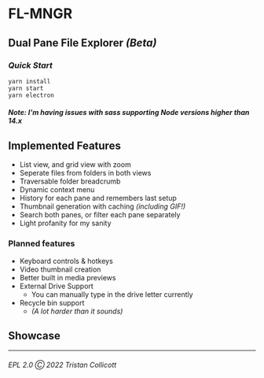 # FL-MNGR

## **Dual Pane File Explorer** *(Beta)*

### ***Quick Start***

```
yarn install
yarn start
yarn electron
```

#### *Note: I'm having issues with sass supporting Node versions higher than 14.x*

## Implemented Features

- List view, and grid view with zoom
- Seperate files from folders in both views
- Traversable folder breadcrumb
- Dynamic context menu
- History for each pane and remembers last setup
- Thumbnail generation with caching *(including GIF!)*
- Search both panes, or filter each pane separately
- Light profanity for my sanity


### Planned features

- Keyboard controls & hotkeys
- Video thumbnail creation
- Better built in media previews 
- External Drive Support 
  - You can manually type in the drive letter currently
- Recycle bin support 
  - *(A lot harder than it sounds)*

## Showcase

---------------------------------------
###### EPL 2.0 Ⓒ 2022 Tristan Collicott